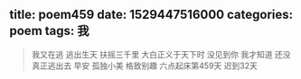 title: poem459
date: 1529447516000
categories: poem
tags: 我
---
> 我又在逃
逃出生天
扶摇三千里
大白正义于天下时
没见到你
我才知道
还没真正逃出去
早安
孤独小美
格致别趣
六点起床第459天 迟到32天